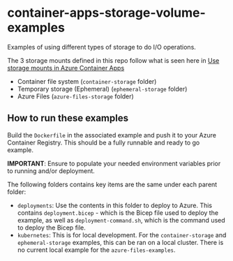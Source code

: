 # container-apps-storage-volume-examples
Examples of using different types of storage to do I/O operations.

The 3 storage mounts defined in this repo follow what is seen here in [Use storage mounts in Azure Container Apps](https://learn.microsoft.com/en-us/azure/container-apps/storage-mounts?pivots=aca-cli)

- Container file system (`container-storage` folder)
- Temporary storage (Ephemeral) (`ephemeral-storage` folder)
- Azure Files (`azure-files-storage` folder)

## How to run these examples
Build the `Dockerfile` in the associated example and push it to your Azure Container Registry. This should be a fully runnable and ready to go example.

**IMPORTANT**: Ensure to populate your needed environment variables prior to running and/or deployment.

The following folders contains key items are the same under each parent folder:
- `deployments`: Use the contents in this folder to deploy to Azure. This contains `deployment.bicep` - which is the Bicep file used to deploy the example, as well as `deployment-command.sh`, which is the command used to deploy the Bicep file.
- `kubernetes`: This is for local development. For the `container-storage` and `ephemeral-storage` examples, this can be ran on a local cluster. There is no current local example for the `azure-files-examples`.




  